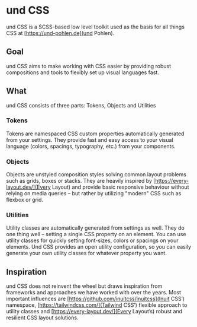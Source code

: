 # und CSS

und CSS is a SCSS-based low level toolkit used as the basis for all things CSS at [https://und-pohlen.de](und Pohlen).

## Goal
und CSS aims to make working with CSS easier by providing robust compositions and tools to flexibly set up visual languages fast.

## What
und CSS consists of three parts: Tokens, Objects and Utilities

### Tokens
Tokens are namespaced CSS custom properties automatically generated from your settings. They provide fast and easy access to your visual language (colors, spacings, typography, etc.) from your components.

### Objects
Objects are unstyled composition styles solving common layout problems such as grids, boxes or stacks. They are heavily inspired by [https://every-layout.dev/](Every Layout) and provide basic responsive behaviour without relying on media queries – but rather by utilizing "modern" CSS such as flexbox or grid.

### Utilities
Utility classes are automatically generated from settings as well. They do one thing well – setting a single CSS property on an element. You can use utility classes for quickly setting font-sizes, colors or spacings on your elements. Und CSS provides an open utility configuration, so you can easily generate your own utility classes for whatever property you want.

## Inspiration
und CSS does not reinvent the wheel but draws inspiration from frameworks and approaches we have worked with over the years. Most important influences are [https://github.com/inuitcss/inuitcss](Inuit CSS’) namespace, [https://tailwindcss.com/](Tailwind CSS’) flexible approach to utility classes and [https://every-layout.dev/](Every Layout’s) robust and resilient CSS layout solutions.

